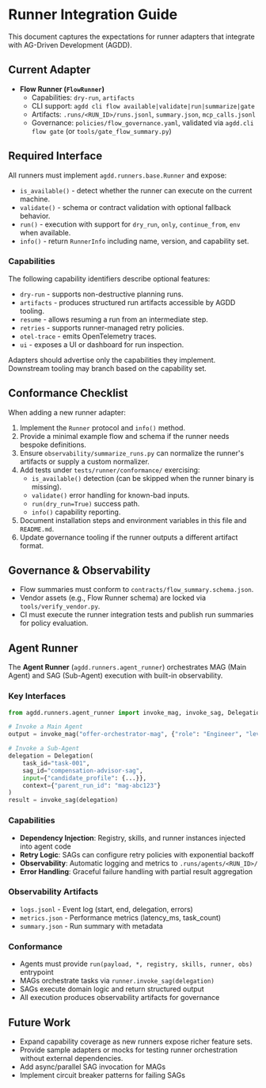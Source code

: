 # Runner Integration Guide

This document captures the expectations for runner adapters that integrate with AG-Driven Development (AGDD).

## Current Adapter
- **Flow Runner (`FlowRunner`)**
  - Capabilities: `dry-run`, `artifacts`
  - CLI support: `agdd cli flow available|validate|run|summarize|gate`
  - Artifacts: `.runs/<RUN_ID>/runs.jsonl`, `summary.json`, `mcp_calls.jsonl`
  - Governance: `policies/flow_governance.yaml`, validated via `agdd.cli flow gate` (or `tools/gate_flow_summary.py`)

## Required Interface

All runners must implement `agdd.runners.base.Runner` and expose:

- `is_available()` - detect whether the runner can execute on the current machine.
- `validate()` - schema or contract validation with optional fallback behavior.
- `run()` - execution with support for `dry_run`, `only`, `continue_from`, `env` when available.
- `info()` - return `RunnerInfo` including name, version, and capability set.

### Capabilities
The following capability identifiers describe optional features:

- `dry-run` - supports non-destructive planning runs.
- `artifacts` - produces structured run artifacts accessible by AGDD tooling.
- `resume` - allows resuming a run from an intermediate step.
- `retries` - supports runner-managed retry policies.
- `otel-trace` - emits OpenTelemetry traces.
- `ui` - exposes a UI or dashboard for run inspection.

Adapters should advertise only the capabilities they implement. Downstream tooling may branch based on the capability set.

## Conformance Checklist

When adding a new runner adapter:

1. Implement the `Runner` protocol and `info()` method.
2. Provide a minimal example flow and schema if the runner needs bespoke definitions.
3. Ensure `observability/summarize_runs.py` can normalize the runner's artifacts or supply a custom normalizer.
4. Add tests under `tests/runner/conformance/` exercising:
   - `is_available()` detection (can be skipped when the runner binary is missing).
   - `validate()` error handling for known-bad inputs.
   - `run(dry_run=True)` success path.
   - `info()` capability reporting.
5. Document installation steps and environment variables in this file and `README.md`.
6. Update governance tooling if the runner outputs a different artifact format.

## Governance & Observability

- Flow summaries must conform to `contracts/flow_summary.schema.json`.
- Vendor assets (e.g., Flow Runner schema) are locked via `tools/verify_vendor.py`.
- CI must execute the runner integration tests and publish run summaries for policy evaluation.

## Agent Runner

The **Agent Runner** (`agdd.runners.agent_runner`) orchestrates MAG (Main Agent) and SAG (Sub-Agent) execution with built-in observability.

### Key Interfaces

```python
from agdd.runners.agent_runner import invoke_mag, invoke_sag, Delegation, Result

# Invoke a Main Agent
output = invoke_mag("offer-orchestrator-mag", {"role": "Engineer", "level": "Senior"})

# Invoke a Sub-Agent
delegation = Delegation(
    task_id="task-001",
    sag_id="compensation-advisor-sag",
    input={"candidate_profile": {...}},
    context={"parent_run_id": "mag-abc123"}
)
result = invoke_sag(delegation)
```

### Capabilities
- **Dependency Injection**: Registry, skills, and runner instances injected into agent code
- **Retry Logic**: SAGs can configure retry policies with exponential backoff
- **Observability**: Automatic logging and metrics to `.runs/agents/<RUN_ID>/`
- **Error Handling**: Graceful failure handling with partial result aggregation

### Observability Artifacts
- `logs.jsonl` - Event log (start, end, delegation, errors)
- `metrics.json` - Performance metrics (latency_ms, task_count)
- `summary.json` - Run summary with metadata

### Conformance
- Agents must provide `run(payload, *, registry, skills, runner, obs)` entrypoint
- MAGs orchestrate tasks via `runner.invoke_sag(delegation)`
- SAGs execute domain logic and return structured output
- All execution produces observability artifacts for governance

## Future Work

- Expand capability coverage as new runners expose richer feature sets.
- Provide sample adapters or mocks for testing runner orchestration without external dependencies.
- Add async/parallel SAG invocation for MAGs
- Implement circuit breaker patterns for failing SAGs
